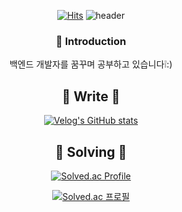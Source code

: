 <div align="center">
  
  [![Hits](https://hits.seeyoufarm.com/api/count/incr/badge.svg?url=https%3A%2F%2Fgithub.com%2Fcoooow0%2Fhit-counter&count_bg=%23A8EAFF&title_bg=%23FFFFFF&icon=&icon_color=%23E7E7E7&title=%E2%9D%84%EF%B8%8F&edge_flat=false)](https://hits.seeyoufarm.com)
![header](https://capsule-render.vercel.app/api?type=venom&text=CoOoOw0&height=200&fontSize=70&color=timeGradient&fontColor=FFFFFF&animation=twinkling)

### 👻 Introduction
<p>
  백엔드 개발자를 꿈꾸며 공부하고 있습니다❕:)
</p>

## 🍥 Write 🍥
[![Velog's GitHub stats](https://velog-readme-stats.vercel.app/api/badge?name=coooow0's_velog)](https://velog.io/@coooow0) 


## 🫧 Solving 🫧

[![Solved.ac Profile](http://mazassumnida.wtf/api/v2/generate_badge?boj=yonzzi)](https://solved.ac/yonzzi/)

[![Solved.ac 프로필](http://mazassumnida.wtf/api/mini/generate_badge?boj={yonzzi})](https://solved.ac/profile/yonzzi)
</div>

